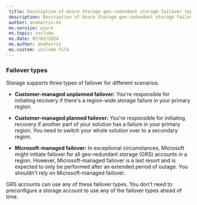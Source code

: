 ```yaml
---
 title: Description of Azure Storage geo-redundant storage failover types
 description: Description of Azure Storage geo-redundant storage failover types
 author: anaharris-ms
 ms.service: azure
 ms.topic: include
 ms.date: 07/02/2024
 ms.author: anaharris
 ms.custom: include file
---
```


### Failover types

Storage supports three types of failover for different scenarios.

- **Customer-managed unplanned failover:** You're responsible for initiating recovery if there's a region-wide storage failure in your primary region.

- **Customer-managed planned failover:** You're responsible for initiating recovery if another part of your solution has a failure in your primary region. You need to switch your whole solution over to a secondary region.

- **Microsoft-managed failover:** In exceptional circumstances, Microsoft might initiate failover for all geo-redundant storage (GRS) accounts in a region. However, Microsoft-managed failover is a last resort and is expected to only be performed after an extended period of outage. You shouldn't rely on Microsoft-managed failover.

GRS accounts can use any of these failover types. You don't need to preconfigure a storage account to use any of the failover types ahead of time.
